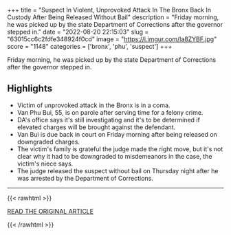 +++
title = "Suspect In Violent, Unprovoked Attack In The Bronx Back In Custody After Being Released Without Bail"
description = "Friday morning, he was picked up by the state Department of Corrections after the governor stepped in."
date = "2022-08-20 22:15:03"
slug = "63015cc6c2fdfe348924f0cd"
image = "https://i.imgur.com/la8ZYBF.jpg"
score = "1148"
categories = ['bronx', 'phu', 'suspect']
+++

Friday morning, he was picked up by the state Department of Corrections after the governor stepped in.

## Highlights

- Victim of unprovoked attack in the Bronx is in a coma.
- Van Phu Bui, 55, is on parole after serving time for a felony crime.
- DA's office says it's still investigating and it's to be determined if elevated charges will be brought against the defendant.
- Van Bui is due back in court on Friday morning after being released on downgraded charges.
- The victim's family is grateful the judge made the right move, but it's not clear why it had to be downgraded to misdemeanors in the case, the victim's niece says.
- The judge released the suspect without bail on Thursday night after he was arrested by the Department of Corrections.

---

{{< rawhtml >}}
  <p class="article-category">
    <a target="_blank" href="https://www.cbsnews.com/newyork/news/suspect-in-violent-unprovoked-attack-in-the-bronx-back-in-custody-after-being-released-without-bail/">READ THE ORIGINAL ARTICLE</a>
  </p>
{{< /rawhtml >}}
